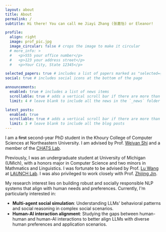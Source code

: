 ```yaml
---
layout: about
title: About
permalink: /
subtitle: Hi there! You can call me Jiayi Zhang (张嘉怡) or Eleanor!

profile:
  align: right
  image: prof_pic.jpg
  image_circular: false # crops the image to make it circular
  # more_info: >
  #   <p>555 your office number</p>
  #   <p>123 your address street</p>
  #   <p>Your City, State 12345</p>

selected_papers: true # includes a list of papers marked as "selected={true}"
social: true # includes social icons at the bottom of the page

announcements:
  enabled: true # includes a list of news items
  scrollable: true # adds a vertical scroll bar if there are more than 3 news items
  limit: 4 # leave blank to include all the news in the `_news` folder

latest_posts:
  enabled: true
  scrollable: true # adds a vertical scroll bar if there are more than 3 new posts items
  limit: 3 # leave blank to include all the blog posts
---
```


I am a ~~first~~ second-year PhD student in the Khoury College of Computer Sciences at Northeastern University. I am advised by Prof. [Weiyan Shi](https://wyshi.github.io/) and a member of the [CHATS Lab](https://wyshi.github.io/group.html).

Previously, I was an undergraduate student at University of Michigan (UMich), with a honors major in Computer Science and two minors in Mathmatics and Linguistics. I was fortunate to be advised by Prof. [Lu Wang](https://web.eecs.umich.edu/~wangluxy/) at [LAUNCH Lab](https://launch.eecs.umich.edu/). I was also privileged to work closely with Prof. [Zhijing Jin](https://zhijing-jin.com/home/).

My research interest lies on building robust and socially responsible NLP systems that align with human needs and preferences. Currently, I'm particularly interested in:

- **Multi-agent social simulation**: Understanding LLMs' behavioral patterns and social reasoning in complex social scenarios.
- **Human-AI interaction alignment**: Studying the gaps between human-human and human-AI interactions to better align LLMs with diverse human preferences and application scenarios.
